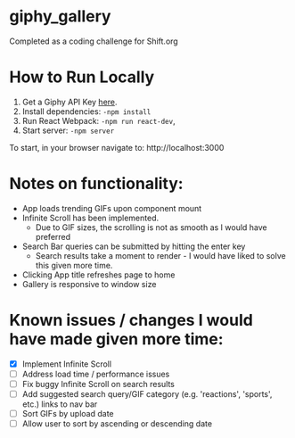 # giphy_gallery
Completed as a coding challenge for Shift.org

# How to Run Locally
1. Get a Giphy API Key [here](https://developers.giphy.com/dashboard/?create=true).
2. Install dependencies: `-npm install`
3. Run React Webpack: `-npm run react-dev`,
4. Start server: `-npm server`

To start, in your browser navigate to: http://localhost:3000

# Notes on functionality:
* App loads trending GIFs upon component mount
* Infinite Scroll has been implemented.
  * Due to GIF sizes, the scrolling is not as smooth as I would have preferred
* Search Bar queries can be submitted by hitting the enter key
  * Search results take a moment to render - I would have liked to solve this given more time. 
* Clicking App title refreshes page to home
* Gallery is responsive to window size

# Known issues / changes I would have made given more time: 
- [x] Implement Infinite Scroll
- [ ] Address load time / performance issues
- [ ] Fix buggy Infinite Scroll on search results
- [ ] Add suggested search query/GIF category (e.g. 'reactions', 'sports', etc.) links to nav bar
- [ ] Sort GIFs by upload date
- [ ] Allow user to sort by ascending or descending date
